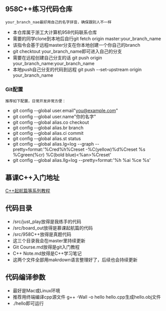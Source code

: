## 958C++练习代码仓库
    your_branch_nae最好用自己的名字拼音，确保跟别人不一样
- 本仓库属于浙工大计算机958代码联系仓库
- 需要的同学clone到本地后自行git fetch origin master:your_branch_name 
- 该指令会基于远程master分支在你本地创建一个你自己的branch
- git checktout your_branch_name即可进入自己的分支
- 需要在远程创建自己分支的话 git push origin your_branch_name:your_branch_name
- 本地push自己分支的代码到远程 git push --set-upstream origin your_branch_name

### Git配置
    推荐如下配置，日常开发非常方便：
- git config --global user.email"you@example.com"
- git config --global user.name"你的名字"
- git config --global alias.co checkout
- git config --global alias.br branch
- git config --global alias.ci commit
- git config --global alias.st status
- git config --global alias.lg=log --graph --pretty=format:'%Cred%h%Creset -%C(yellow)%d%Creset %s %Cgreen(%cr) %C(bold blue)<%an>%Creset'
- git config --global alias.llg=log --pretty=format:'%h %ai %ce %s'


## 慕课C++入门地址
[C++起航篇等系列教程](https://www.imooc.com/course/list?c=cplusplus)

## 代码目录
- /src/just_play放得是我练手的代码
- /src/board_out放得是慕课起航篇的代码
- /src/958C++放得是真题代码
- 这三个目录我会在master里持续更新
- Git Course.md放得是git入门教程
- C++ Note.md放得是C++学习笔记
- 这两个文件全部用makrdown语言整理好了，后续也会持续更新

## 代码编译参数
- 最好是Mac或Linux环境
- 推荐用终端编译cpp源文件 g++ -Wall -o hello hello.cpp生成hello.obj文件
- ./hello即可运行